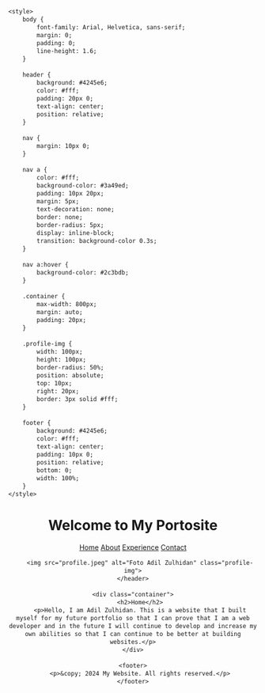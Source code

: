 <!DOCTYPE html>
<html lang="en">
<head>
    <meta charset="UTF-8">
    <meta name="viewport" content="width=device-width, initial-scale=1.0">
    <title>Home - My Website</title>
    <link rel="stylesheet" href="https://cdnjs.cloudflare.com/ajax/libs/font-awesome/4.7.0/css/font-awesome.min.css">
    <link rel="stylesheet" href="tamplate.css">
    
    <style>
        body {
            font-family: Arial, Helvetica, sans-serif;
            margin: 0;
            padding: 0;
            line-height: 1.6;
        }

        header {
            background: #4245e6;
            color: #fff;
            padding: 20px 0;
            text-align: center;
            position: relative;
        }

        nav {
            margin: 10px 0;
        }

        nav a {
            color: #fff;
            background-color: #3a49ed;
            padding: 10px 20px;
            margin: 5px;
            text-decoration: none;
            border: none;
            border-radius: 5px;
            display: inline-block;
            transition: background-color 0.3s;
        }

        nav a:hover {
            background-color: #2c3bdb;
        }

        .container {
            max-width: 800px;
            margin: auto;
            padding: 20px;
        }

        .profile-img {
            width: 100px;
            height: 100px;
            border-radius: 50%;
            position: absolute;
            top: 10px;
            right: 20px;
            border: 3px solid #fff;
        }

        footer {
            background: #4245e6;
            color: #fff;
            text-align: center;
            padding: 10px 0;
            position: relative;
            bottom: 0;
            width: 100%;
        }
    </style>
</head>
<body>
    <header>
        <h1>Welcome to My Portosite</h1>
        <nav>
            <a href="tamplate.html">Home</a>
            <a href="about.html">About</a>
            <a href="experience.html">Experience</a>
            <a href="contact.html">Contact</a>
        </nav>
        
        
        <img src="profile.jpeg" alt="Foto Adil Zulhidan" class="profile-img">
    </header>
    
    <div class="container">
        <h2>Home</h2>
        <p>Hello, I am Adil Zulhidan. This is a website that I built myself for my future portfolio so that I can prove that I am a web developer and in the future I will continue to develop and increase my own abilities so that I can continue to be better at building websites.</p>
    </div>

    <footer>
        <p>&copy; 2024 My Website. All rights reserved.</p>
    </footer>
</body>
</html>
